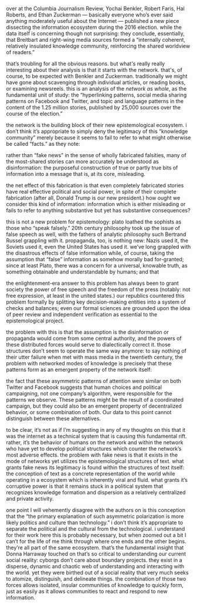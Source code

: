 
over at the Columbia Journalism Review, Yochai Benkler, Robert Faris, Hal Roberts, and Ethan Zuckerman — basically everyone who’s ever said anything moderately useful about the Internet — published a new piece dissecting the information ecosystem during the 2016 election. while the data itself is concerning though not surprising: they conclude, essentially, that Breitbart and right-wing media sources formed a “internally coherent, relatively insulated knowledge community, reinforcing the shared worldview of readers.” 

that’s troubling for all the obvious reasons. but what's really really interesting about their analysis is that it starts with the network. that's, of course, to be expected with Benkler and Zuckerman. traditionally we might have gone about scavenging through individual articles, or reading books, or examining newsreels. this is an analysis of the _network as whole_, as the fundamental unit of study: the “hyperlinking patterns, social media sharing patterns on Facebook and Twitter, and topic and language patterns in the content of the 1.25 million stories, published by 25,000 sources over the course of the election.”

the network is the building block of their new epistemological ecosystem. i don’t think it’s appropriate to simply deny the legitimacy of this “knowledge community” merely because it seems to fail to refer to what might otherwise be called “facts.” as they note: 

rather than “fake news” in the sense of wholly fabricated falsities, many of the most-shared stories can more accurately be understood as disinformation: the purposeful construction of true or partly true bits of information into a message that is, at its core, misleading. 

the net effect of this fabrication is that even completely fabricated stories have real effective political and social power, in spite of their complete fabrication (after all, Donald Trump is our new president.) how ought we consider this kind of information: information which is either misleading or fails to refer to anything substantive but yet has substantive consequences? 

this is not a new problem for epistemology: plato loathed the sophists as those who “speak falsely.” 20th century philosophy took up the issue of false speech as well, with the fathers of analytic philosophy such Bertrand Russel grappling with it. propaganda, too, is nothing new: Nazis used it, the Soviets used it, even the United States has used it. we’ve long grappled with the disastrous effects of false information while, of course, taking the assumption that “false” information as somehow morally bad for-granted; since at least Plato, there was a concern for a universal, knowable truth, as something obtainable and understandable by humans; and that 

the enlightenment-era answer to this problem has always been to grant society the power of free speech and the freedom of the press (notably: not free expression, at least in the united states.) our republics countered this problem formally by splitting key decision-making entities into a system of checks and balances; even our formal sciences are grounded upon the idea of peer review and independent verification as essential to the epistemological project. 

the problem with this is that the assumption is the disinformation or propaganda would come from some central authority, and the powers of these distributed forces would serve to dialectically correct it. those structures don’t seem to operate the same way anymore: to say nothing of their utter failure when met with mass media in the twentieth century, the problem with networked modes of knowledge is precisely that these patterns form as an emergent property of the network itself:

the fact that these asymmetric patterns of attention were similar on both Twitter and Facebook suggests that human choices and political campaigning, not one company’s algorithm, were responsible for the patterns we observe. These patterns might be the result of a coordinated campaign, but they could also be an emergent property of decentralized behavior, or some combination of both. Our data to this point cannot distinguish between these alternatives.

to be clear, it’s not as if I’m suggesting in any of my thoughts on this that it was the internet as a technical system that is causing this fundamental rift. rather, it’s the behavior of humans on the network and within the network who have yet to develop political structures which counter the network’s most adverse effects. the problem with fake news is that it exists in the mode of networks yet utilizes the epistemological structures of text. what grants fake news its legitimacy is found within the structures of text itself: the conception of text as a concrete representation of the world while operating in a ecosystem which is inherently viral and fluid. what grants it’s corruptive power is that it remains stuck in a political system that recognizes knowledge formation and dispersion as a relatively centralized and private activity. 

one point I will vehemently disagree with the authors on is this conception that the “the primary explanation of such asymmetric polarization is more likely politics and culture than technology.” i don’t think it’s appropriate to separate the political and the cultural from the technological. i understand for their work here this is probably necessary, but when zoomed out a bit I can’t for the life of me think through where one ends and the other begins. they’re all part of the same ecosystem. that’s the fundamental insight that Donna Harraway touched on that’s so critical to understanding our current social reality: cyborgs don’t care about boundary projects. they exist in a disperse, dynamic and chaotic web of understanding and interacting with the world. yet they were birthed out of a social reality that very much seeks to atomize, distinguish, and delineate things. the combination of those two forces allows isolated, insular communities of knowledge to quickly form, just as easily as it allows communities to react and respond to new information. 

